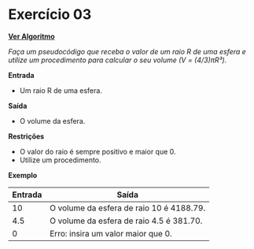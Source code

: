 # Exercício 03

[**Ver Algoritmo**](Algoritmo03.md)

*Faça um pseudocódigo que receba o valor de um raio R de uma esfera e utilize um procedimento para calcular o seu volume (V = (4/3)πR³).*

**Entrada**
- Um raio R de uma esfera.

**Saída**
- O volume da esfera.

**Restrições**
- O valor do raio é sempre positivo e maior que 0.
- Utilize um procedimento.

**Exemplo**

| Entrada | Saída |
|---------|-------|
| 10      | O volume da esfera de raio 10 é 4188.79. |
| 4.5     | O volume da esfera de raio 4.5 é 381.70. |
| 0       | Erro: insira um valor maior que 0. |
